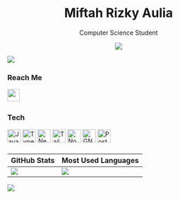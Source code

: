 <h1 align=center>Miftah Rizky Aulia </h1>
<p align=center>Computer Science Student</p>
<p align="center"><a href="https://github.com/tfkhdyt"><img src="https://img.shields.io/github/followers/tfkhdyt?label=followers&style=social"/></a></p>
<img src="https://user-images.githubusercontent.com/73097560/115834477-dbab4500-a447-11eb-908a-139a6edaec5c.gif">

### Reach Me
<a href="https://instagram.com/_tfkhdyt_"><img height="28" src="https://upload.wikimedia.org/wikipedia/commons/e/e7/Instagram_logo_2016.svg"></a>&nbsp;

### Tech

<span>
  <img src="https://upload.wikimedia.org/wikipedia/commons/9/99/Unofficial_JavaScript_logo_2.svg" height="30" title="JavaScript" />
  <img src="https://upload.wikimedia.org/wikipedia/commons/4/4c/Typescript_logo_2020.svg" height="30" title="TypeScript" />
  <img src="https://nextjs.org/static/favicon/favicon-32x32.png" height="30" title="Next.js" />
  <img src="https://upload.wikimedia.org/wikipedia/commons/d/d5/Tailwind_CSS_Logo.svg" height="30" title="Tailwind CSS" />
  <img src="https://www.vectorlogo.zone/logos/nodejs/nodejs-icon.svg" height="30" title="Node.js" />
  <img src="https://cdn.freebiesupply.com/logos/large/2x/linux-tux-1-logo-png-transparent.png" height="30" title="GNU/Linux" />
  <img src="https://www.vectorlogo.zone/logos/postgresql/postgresql-icon.svg" height="30" title="PostgreSQL" />
</span>

### 

| GitHub Stats | Most Used Languages |
| --- | --- |
| <img src="https://github-readme-stats-git-masterrstaa-rickstaa.vercel.app/api?username=ifrzky&show_icons=true&include_all_commits=true&count_private=true&theme=tokyonight" /> | <img src="https://github-readme-stats-git-masterrstaa-rickstaa.vercel.app/api/top-langs/?username=ifrzky&langs_count=10&theme=tokyonight&layout=compact&hide=css,scss,less,html,hack" /> |

<img src="https://user-images.githubusercontent.com/73097560/115834477-dbab4500-a447-11eb-908a-139a6edaec5c.gif">
